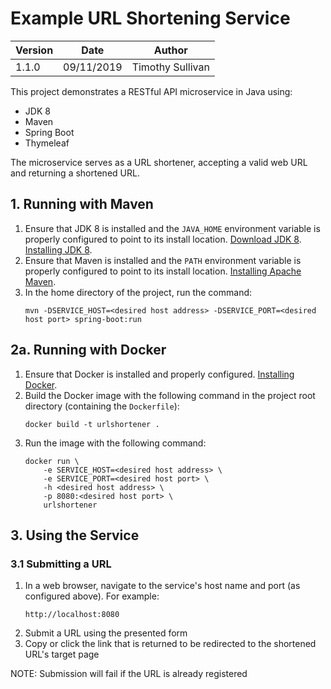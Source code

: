 # Example URL Shortening Service

|Version|Date|Author|
|---|---|---|
|1.1.0|09/11/2019|Timothy Sullivan|

This project demonstrates a RESTful API microservice in Java using:
* JDK 8
* Maven
* Spring Boot
* Thymeleaf

The microservice serves as a URL shortener, accepting a valid web URL and returning a shortened URL.

## 1. Running with Maven

1. Ensure that JDK 8 is installed and the ```JAVA_HOME``` environment variable is properly configured to point to its install location. [Download JDK 8](https://www.oracle.com/technetwork/java/javase/downloads/jdk8-downloads-2133151.html). [Installing JDK 8](https://docs.oracle.com/javase/8/docs/technotes/guides/install/install_overview.html).
2. Ensure that Maven is installed and the ```PATH``` environment variable is properly configured to point to its install location. [Installing Apache Maven](https://maven.apache.org/install.html).
3. In the home directory of the project, run the command:
    ```
    mvn -DSERVICE_HOST=<desired host address> -DSERVICE_PORT=<desired host port> spring-boot:run
    ```

## 2a. Running with Docker

1. Ensure that Docker is installed and properly configured. [Installing Docker](https://docs.docker.com/install/).
2. Build the Docker image with the following command in the project root directory (containing the ```Dockerfile```):
    ```
    docker build -t urlshortener .
    ```
3. Run the image with the following command:
    ```
    docker run \
        -e SERVICE_HOST=<desired host address> \
        -e SERVICE_PORT=<desired host port> \
        -h <desired host address> \
        -p 8080:<desired host port> \
        urlshortener
    ```

## 3. Using the Service

### 3.1 Submitting a URL

1. In a web browser, navigate to the service's host name and port (as configured above). For example:
    ```
    http://localhost:8080
    ```
2. Submit a URL using the presented form
3. Copy or click the link that is returned to be redirected to the shortened URL's target page

NOTE: Submission will fail if the URL is already registered
